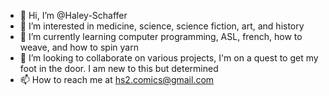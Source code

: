 - 👋 Hi, I’m @Haley-Schaffer
- 👀 I’m interested in medicine, science, science fiction, art, and history
- 🌱 I’m currently learning computer programming, ASL, french, how to weave, and how to spin yarn
- 💞️ I’m looking to collaborate on various projects, I'm on a quest to get my foot in the door. I am new to this but determined
- 📫 How to reach me at hs2.comics@gmail.com 

<!---
Haley-Schaffer/Haley-Schaffer is a ✨ special ✨ repository because its `README.md` (this file) appears on your GitHub profile.
You can click the Preview link to take a look at your changes.
--->
